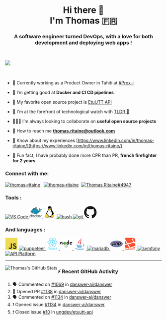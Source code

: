 <h1 align="center">Hi there 👋<br />I'm Thomas 🇫🇷</h1>
<h3 align="center">A software engineer turned DevOps, with a love for both development and deploying web apps !</h3>

<br />

![](https://komarev.com/ghpvc/?username=ThomasRitaine)

<br />

- 👔 Currently working as a Product Owner in Tahiti at [#Prox-i](https://www.prox-i.pf/)

- 🌱 I’m getting good at **Docker and CI CD pipelines**

- 🤝 My favorite open source project is [EtuUTT API](https://github.com/ungdev/etuutt-api/)

- 👀 I'm at the forefront of technological watch with [TLDR 📰](https://tldr.tech/)

- 🧑‍🤝‍🧑 I’m always looking to collaborate on **useful open source projects**

- 📧 How to reach me **thomas.ritaine@outlook.com**

- 📄 Know about my experiences [https://www.linkedin.com/in/thomas-ritaine/](https://www.linkedin.com/in/thomas-ritaine/)

- 🐣 Fun fact, I have probably done more CPR than PR, **french firefighter for 2 years**

<h3 align="left">Connect with me:</h3>
<p align="left">
<a href="mailto:thomas.ritaine@outlook.com" target="blank"><img align="center" src="https://static.vecteezy.com/system/resources/previews/009/973/213/original/email-and-mail-icon-sign-symbol-design-free-png.png" alt="thomas-ritaine" height="40" width="40" /></a>&nbsp;&nbsp;
<a href="https://linkedin.com/in/thomas-ritaine" target="blank"><img align="center" src="https://raw.githubusercontent.com/rahuldkjain/github-profile-readme-generator/master/src/images/icons/Social/linked-in-alt.svg" alt="thomas-ritaine" height="40" width="40" /></a>&nbsp;
<a href="https://discord.gg/Thomas Ritaine#4947" target="blank"><img align="center" src="https://raw.githubusercontent.com/rahuldkjain/github-profile-readme-generator/master/src/images/icons/Social/discord.svg" alt="Thomas Ritaine#4947" height="40" width="40" /></a>
</p>

<h3 align="left">Tools :</h3>
<p align="left">
    <a href="https://code.visualstudio.com/" target="_blank" rel="noreferrer"> <img src="https://upload.wikimedia.org/wikipedia/commons/thumb/9/9a/Visual_Studio_Code_1.35_icon.svg/2048px-Visual_Studio_Code_1.35_icon.svg.png" alt="VS Code" width="40" height="40" /> </a>
    <a href="https://www.docker.com/" target="_blank" rel="noreferrer"> <img src="https://raw.githubusercontent.com/devicons/devicon/master/icons/docker/docker-original-wordmark.svg" alt="docker" width="40" height="40" /> </a>
    <a href="https://www.linux.org/" target="_blank" rel="noreferrer"> <img src="https://raw.githubusercontent.com/devicons/devicon/master/icons/linux/linux-original.svg" alt="linux" width="40" height="40" /> </a>
    <a href="https://www.gnu.org/software/bash/" target="_blank" rel="noreferrer"> <img src="https://www.vectorlogo.zone/logos/gnu_bash/gnu_bash-icon.svg" alt="bash" width="40" height="40" /> </a>
    <a href="https://git-scm.com/" target="_blank" rel="noreferrer"> <img src="https://www.vectorlogo.zone/logos/git-scm/git-scm-icon.svg" alt="git" width="40" height="40" /> </a>
    <a href="https://github.com/" target="_blank" rel="noreferrer"> <img src="https://raw.githubusercontent.com/github/explore/78df643247d429f6cc873026c0622819ad797942/topics/github/github.png" alt="GitHub" width="40" height="40" /> </a>
</p>

<h3 align="left">And languages :</h3>
<p align="left">
    <a href="https://developer.mozilla.org/en-US/docs/Web/JavaScript" target="_blank" rel="noreferrer"><img src="https://raw.githubusercontent.com/devicons/devicon/master/icons/javascript/javascript-original.svg" alt="javascript" width="40" height="40" /></a>
    <a href="https://github.com/puppeteer/puppeteer" target="_blank" rel="noreferrer"> <img src="https://www.vectorlogo.zone/logos/pptrdev/pptrdev-official.svg" alt="puppeteer" width="40" height="40" /> </a>
    <a href="https://reactjs.org/" target="_blank" rel="noreferrer"> <img src="https://raw.githubusercontent.com/devicons/devicon/master/icons/react/react-original-wordmark.svg" alt="react" width="40" height="40" /> </a>
    <a href="https://nodejs.org" target="_blank" rel="noreferrer"> <img src="https://raw.githubusercontent.com/devicons/devicon/master/icons/nodejs/nodejs-original-wordmark.svg" alt="nodejs" width="40" height="40" /> </a>
    <a href="https://www.java.com" target="_blank" rel="noreferrer"> <img src="https://raw.githubusercontent.com/devicons/devicon/master/icons/java/java-original.svg" alt="java" width="40" height="40" /> </a>
    <a href="https://mariadb.org/" target="_blank" rel="noreferrer"> <img src="https://www.vectorlogo.zone/logos/mariadb/mariadb-icon.svg" alt="mariadb" width="40" height="40" /> </a>
    <a href="https://www.php.net" target="_blank" rel="noreferrer"> <img src="https://raw.githubusercontent.com/devicons/devicon/master/icons/php/php-original.svg" alt="php" width="40" height="40" /> </a>
    <a href="https://laravel.com/" target="_blank" rel="noreferrer"> <img src="https://raw.githubusercontent.com/devicons/devicon/master/icons/laravel/laravel-plain-wordmark.svg" alt="laravel" width="40" height="40" /> </a>
    <a href="https://symfony.com" target="_blank" rel="noreferrer"> <img src="https://symfony.com/logos/symfony_black_03.svg" alt="symfony" width="40" height="40" /> </a>
    <a href="https://api-platform.com/" target="_blank" rel="noreferrer"> <img src="https://api-platform.com/static/74e20e175f4d908bbc0f1e2af28d3d66/Logo_Circle%20webby%20blue.svg" alt="API Platform" width="40" height="40" /> </a>
</p>



---

<img align="left" alt="Thomas's GitHub Stats" src="https://github-readme-stats.vercel.app/api?username=thomasritaine&show_icons=true&hide_border=true" />

### ⚡ Recent GitHub Activity
<!--START_SECTION:activity-->
1. 🗣 Commented on [#1069](https://github.com/danswer-ai/danswer/pull/1069#issuecomment-1992080007) in [danswer-ai/danswer](https://github.com/danswer-ai/danswer)
2. 💪 Opened PR [#1138](https://github.com/danswer-ai/danswer/pull/1138) in [danswer-ai/danswer](https://github.com/danswer-ai/danswer)
3. 🗣 Commented on [#1134](https://github.com/danswer-ai/danswer/issues/1134#issuecomment-1966175526) in [danswer-ai/danswer](https://github.com/danswer-ai/danswer)
4. ❗ Opened issue [#1134](https://github.com/danswer-ai/danswer/issues/1134) in [danswer-ai/danswer](https://github.com/danswer-ai/danswer)
5. ❗️ Closed issue [#10](https://github.com/ungdev/etuutt-api/issues/10) in [ungdev/etuutt-api](https://github.com/ungdev/etuutt-api)
<!--END_SECTION:activity-->

